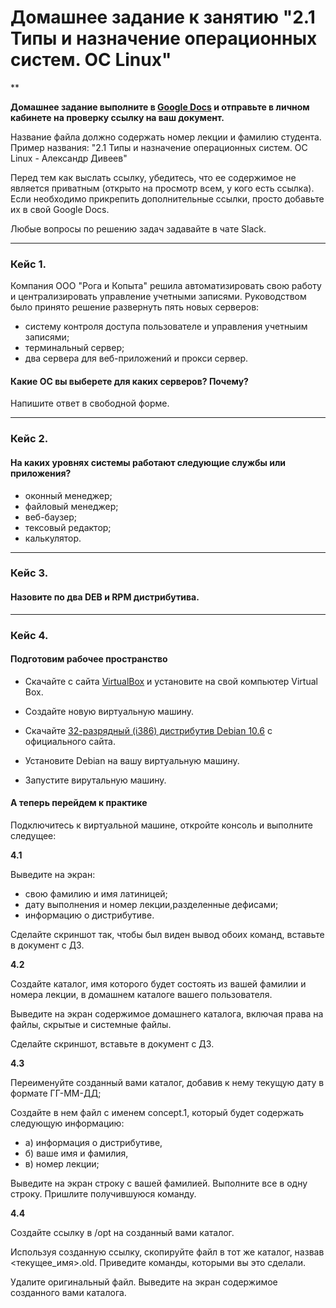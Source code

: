 # Домашнее задание к занятию "2.1 Типы и назначение операционных систем. ОС Linux"

**

**Домашнее задание выполните в [Google Docs](https://docs.google.com/) и отправьте в личном кабинете на проверку ссылку на ваш документ.** 

Название файла должно содержать номер лекции и фамилию студента. Пример названия: "2.1 Типы и назначение операционных систем. ОС Linux - Александр Дивеев"

Перед тем как выслать ссылку, убедитесь, что ее содержимое не является приватным (открыто на просмотр всем, у кого есть ссылка). Если необходимо прикрепить дополнительные ссылки, просто добавьте их в свой Google Docs.

Любые вопросы по решению задач задавайте в чате Slack.

---

### Кейс 1.

Компания ООО "Рога и Копыта" решила автоматизировать свою работу и централизировать управление учетными записями. 
Руководством было принято решение развернуть пять новых серверов: 

* систему контроля доступа пользователе и управления учетныим записями;
* терминальный сервер;
* два сервера для веб-приложений и прокси сервер. 

#### Какие ОС вы выберете для каких серверов? Почему?

Напишите ответ в свободной форме.

---

### Кейс 2.

#### На каких уровнях системы работают следующие службы или приложения?

* оконный менеджер;
* файловый менеджер;
* веб-баузер;
* тексовый редактор;
* калькулятор.

---

### Кейс 3.

#### Назовите по два DEB и RPM дистрибутива. 

---

### Кейс 4. 

#### Подготовим рабочее пространство

* Скачайте с сайта [VirtualBox](https://www.virtualbox.org/) и установите на свой компьютер Virtual Box.

* Создайте новую виртуальную машину.

* Скачайте [32-разрядный (i386) дистрибутив Debian 10.6](https://www.debian.org/distrib/) с официального сайта.

* Установите Debian на вашу виртуальную машину.

* Запустите вирутальную машину.

#### А теперь перейдем к практике

Подключитесь к виртуальной машине, откройте консоль и выполните следущее:

**4.1** 

Выведите на экран:

* свою фамилию и имя латиницей;
* дату выполнения и номер лекции,разделенные дефисами;
* информацию о дистрибутиве. 

Сделайте скриншот так, чтобы был виден вывод обоих команд, вставьте в документ с ДЗ.

**4.2** 

Создайте каталог, имя которого будет состоять из вашей фамилии и номера лекции, в домашнем каталоге вашего пользователя.

Выведите на экран содержимое домашнего каталога, включая права на файлы, скрытые и системные файлы.

Сделайте скриншот, вставьте в документ с ДЗ.

**4.3**

Переименуйте созданный вами каталог, добавив к нему текущую дату в формате ГГ-ММ-ДД; 

Создайте в нем файл с именем concept.1, который будет содержать следующую информацию: 

* а) информация о дистрибутиве,
* б) ваше имя и фамилия, 
* в) номер лекции;

Выведите на экран строку с вашей фамилией. Выполните все в одну строку. Пришлите получившуюся команду.

**4.4**

Создайте ссылку в /opt на созданный вами каталог.

Используя созданную ссылку, скопируйте файл в тот же каталог, назвав <текущее_имя>.old. Приведите команды, которыми вы это сделали.

Удалите оригинальный файл. Выведите на экран содержимое созданного вами каталога.
